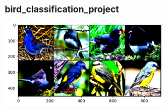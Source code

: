 # bird_classification_project
![Bird Classification](https://github.com/calony/bird_classification_project/blob/main/birds.png)
